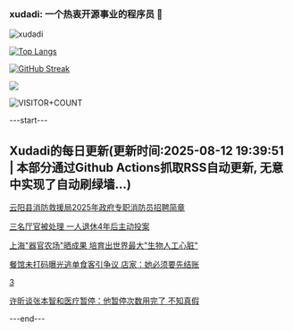 ### xudadi: 一个热衷开源事业的程序员 👋

![xudadi](https://github-readme-stats-git-masterorgs-github-readme-stats-team.vercel.app/api?username=xudadi)

[![Top Langs](https://github-readme-stats.vercel.app/api/top-langs/?username=xudadi)](https://github.com/anuraghazra/github-readme-stats)

[![GitHub Streak](https://streak-stats.demolab.com?user=xudadi&locale=zh_Hans)](https://git.io/streak-stats)

![](https://raw.githubusercontent.com/xudadi/xudadi/main/assets/github-contribution-grid-snake.svg)

![VISITOR+COUNT](https://komarev.com/ghpvc/?username=xudadi&label=VISITOR+COUNT)


---start---

## Xudadi的每日更新(更新时间:2025-08-12 19:39:51 | 本部分通过Github Actions抓取RSS自动更新, 无意中实现了自动刷绿墙...)

[云阳县消防救援局2025年政府专职消防员招聘简章](https://www.gongkaoleida.com/article/2562005)

[三名厅官被处理 一人退休4年后主动投案](https://m.163.com/news/article/K6MS6CNG0530JPVV.html)

[上海"器官农场"晒成果 培育出世界最大"生物人工心脏"](https://m.163.com/news/article/K6MF651B0512DU6N.html)

[餐馆未打码曝光逃单食客引争议 店家：她必须要先结账](https://m.163.com/news/article/K6NC2OSV0514D3UH.html)

[3](https://m.163.com/touch/news/sub/domestic)

[许昕谈张本智和医疗暂停：他暂停次数用完了 不知真假](https://m.163.com/news/article/K6N9OL4S0530JPVV.html)

---end---

